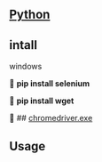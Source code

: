 
## [Python](https://www.python.org/downloads/)

## intall
windows

🔗 **pip install selenium**

🔗 **pip install wget**

🔗 ## [chromedriver.exe](https://chromedriver.chromium.org/downloads)

## Usage

